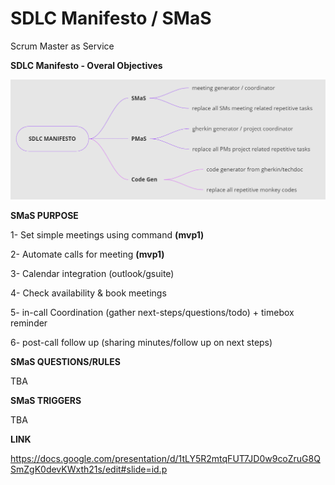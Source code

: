 # SDLC Manifesto / SMaS
Scrum Master as Service

**SDLC Manifesto - Overal Objectives**

![level 0](https://github.com/sdlcmanfiesto/SMaS/blob/main/overall%20objectives.PNG?raw=true)


**SMaS PURPOSE**

1- Set simple meetings using command **(mvp1)**

2- Automate calls for meeting **(mvp1)**

3- Calendar integration (outlook/gsuite)

4- Check availability & book meetings

5- in-call Coordination (gather next-steps/questions/todo) + timebox reminder

6- post-call follow up (sharing minutes/follow up on next steps)



**SMaS QUESTIONS/RULES**

TBA


**SMaS TRIGGERS**

TBA

**LINK**

https://docs.google.com/presentation/d/1tLY5R2mtqFUT7JD0w9coZruG8QSmZgK0devKWxth21s/edit#slide=id.p
